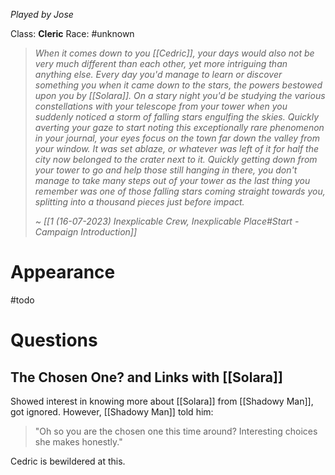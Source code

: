 *Played by Jose*

Class: **Cleric**
Race: #unknown 

> *When it comes down to you [[Cedric]], your days would also not be very much different than each other, yet more intriguing than anything else. Every day you'd manage to learn or discover something you when it came down to the stars, the powers bestowed upon you by [[Solara]].*
> *On a stary night you'd be studying the various constellations with your telescope from your tower when you suddenly noticed a storm of falling stars engulfing the skies.*
> *Quickly averting your gaze to start noting this exceptionally rare phenomenon in your journal, your eyes focus on the town far down the valley from your window.*
> *It was set ablaze, or whatever was left of it for half the city now belonged to the crater next to it.*
> *Quickly getting down from your tower to go and help those still hanging in there, you don't manage to take many steps out of your tower as the last thing you remember was one of those falling stars coming straight towards you, splitting into a thousand pieces just before impact.*
> 
> *~ [[1 (16-07-2023) Inexplicable Crew, Inexplicable Place#Start - Campaign Introduction]]*

# Appearance

#todo 

# Questions

## The Chosen One? and Links with [[Solara]]

Showed interest in knowing more about [[Solara]] from [[Shadowy Man]], got ignored.
However, [[Shadowy Man]] told him:
> "Oh so you are the chosen one this time around? Interesting choices she makes honestly."

Cedric is bewildered at this.